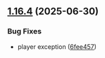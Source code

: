 ## [1.16.4](https://github.com/strumok-app/strumok/compare/v1.16.3...v1.16.4) (2025-06-30)


### Bug Fixes

* player exception ([6fee457](https://github.com/strumok-app/strumok/commit/6fee45730ecdc858affbbff7c80f089545f6a49b))



